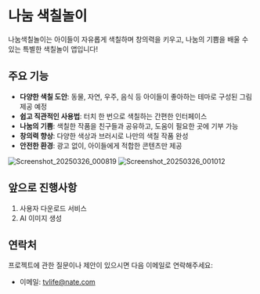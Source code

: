 # 나눔 색칠놀이

나눔색칠놀이는 아이들이 자유롭게 색칠하며 창의력을 키우고, 나눔의 기쁨을 배울 수 있는 특별한 색칠놀이 앱입니다!

## 주요 기능

- **다양한 색칠 도안**: 동물, 자연, 우주, 음식 등 아이들이 좋아하는 테마로 구성된 그림 제공 예정
- **쉽고 직관적인 사용법**: 터치 한 번으로 색칠하는 간편한 인터페이스
- **나눔의 기쁨**: 색칠한 작품을 친구들과 공유하고, 도움이 필요한 곳에 기부 가능
- **창의력 향상**: 다양한 색상과 브러시로 나만의 색칠 작품 완성
- **안전한 환경**: 광고 없이, 아이들에게 적합한 콘텐츠만 제공

![Screenshot_20250326_000819](https://github.com/user-attachments/assets/93bfe20c-a330-4930-a8cf-c152f5ffb552)
![Screenshot_20250326_001012](https://github.com/user-attachments/assets/91fceedf-0ae9-4a4b-a1cf-928c01120572)

## 앞으로 진행사항

1. 사용자 다운로드 서비스
2. AI 이미지 생성

## 연락처

프로젝트에 관한 질문이나 제안이 있으시면 다음 이메일로 연락해주세요:
- 이메일: tvlife@nate.com
